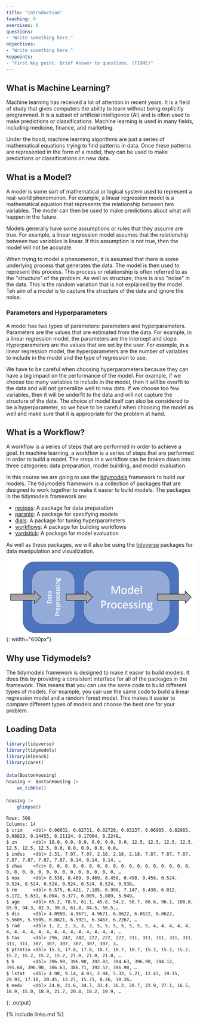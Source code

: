 ```yaml
---
title: "Introduction"
teaching: 0
exercises: 0
questions:
- "Write something here."
objectives:
- "Write something here."
keypoints:
- "First key point. Brief Answer to questions. (FIXME)"
---
```


## What is Machine Learning?

Machine learning has received a lot of attention in recent years. It is a field of study that gives computers the ability to learn without being explicitly programmed. It is a subset of artificial intelligence (AI) and is often used to make predictions or classifications. Machine learning is used in many fields, including medicine, finance, and marketing.

Under the hood, machine learning algorithms are just a series of mathematical equations trying to find patterns in data. Once these patterns are represented in the form of a model, they can be used to make predictions or classifications on new data.

## What is a Model?

A model is some sort of mathematical or logical system used to represent a real-world phenomenon. For example, a linear regression model is a mathematical equation that represents the relationship between two variables. The model can then be used to make predictions about what will happen in the future.

Models generally have some assumptions or rules that they assume are true. For example, a linear regression model assumes that the relationship between two variables is linear. If this assumption is not true, then the model will not be accurate.

When trying to model a phenomenon, it is assumed that there is some underlying process that generates the data. The model is then used to represent this process. This process or relationship is often referred to as the "structure" of the problem. As well as structure, there is also "noise" in the data. This is the random variation that is not explained by the model. Teh aim of a model is to capture the structure of the data and ignore the noise.

### Parameters and Hyperparameters

A model has two types of parameters: parameters and hyperparameters. Parameters are the values that are estimated from the data. For example, in a linear regression model, the parameters are the intercept and slope. Hyperparameters are the values that are set by the user. For example, in a linear regression model, the hyperparameters are the number of variables to include in the model and the type of regression to use.

We have to be careful when choosing hyperparameters because they can have a big impact on the performance of the model. For example, if we choose too many variables to include in the model, then it will be overfit to the data and will not generalize well to new data. If we choose too few variables, then it will be underfit to the data and will not capture the structure of the data. The choice of model itself can also be considered to be a hyperparameter, so we have to be careful when choosing the model as well and make sure that it is appropriate for the problem at hand.

## What is a Workflow?

A workflow is a series of steps that are performed in order to achieve a goal. In machine learning, a workflow is a series of steps that are performed in order to build a model. The steps in a workflow can be broken down into three categories: data preparation, model building, and model evaluation.

In this course we are going to use the [tidymodels](https://www.tidymodels.org/) framework to build our models. The tidymodels framework is a collection of packages that are designed to work together to make it easier to build models. The packages in the tidymodels framework are:

- [recipes](https://www.tidymodels.org/find/recipes/): A package for data preparation
- [parsnip](https://www.tidymodels.org/find/parsnip/): A package for specifying models
- [dials](https://www.tidymodels.org/find/dials/): A package for tuning hyperparameters
- [workflows](https://www.tidymodels.org/find/workflows/): A package for building workflows
- [yardstick](https://www.tidymodels.org/find/yardstick/): A package for model evaluation

As well as these packages, we will also be using the [tidyverse](https://www.tidyverse.org/) packages for data manipulation and visualization.

![Example of a Workflow](../fig/workflow.png){: width="600px"}

## Why use Tidymodels?

The tidymodels framework is designed to make it easier to build models. It does this by providing a consistent interface for all of the packages in the framework. This means that you can use the same code to build different types of models. For example, you can use the same code to build a linear regression model and a random forest model. This makes it easier to compare different types of models and choose the best one for your problem.

## Loading Data

```r
library(tidyverse)
library(tidymodels)
library(mlbench)
library(caret)

data(BostonHousing)
housing <- BostonHousing |>
    as_tibble()

housing |>
    glimpse()
```

```
Rows: 506
Columns: 14
$ crim    <dbl> 0.00632, 0.02731, 0.02729, 0.03237, 0.06905, 0.02985, 0.08829, 0.14455, 0.21124, 0.17004, 0.2248…
$ zn      <dbl> 18.0, 0.0, 0.0, 0.0, 0.0, 0.0, 12.5, 12.5, 12.5, 12.5, 12.5, 12.5, 12.5, 0.0, 0.0, 0.0, 0.0, 0.0…
$ indus   <dbl> 2.31, 7.07, 7.07, 2.18, 2.18, 2.18, 7.87, 7.87, 7.87, 7.87, 7.87, 7.87, 7.87, 8.14, 8.14, 8.14, …
$ chas    <fct> 0, 0, 0, 0, 0, 0, 0, 0, 0, 0, 0, 0, 0, 0, 0, 0, 0, 0, 0, 0, 0, 0, 0, 0, 0, 0, 0, 0, 0, 0, 0, 0, …
$ nox     <dbl> 0.538, 0.469, 0.469, 0.458, 0.458, 0.458, 0.524, 0.524, 0.524, 0.524, 0.524, 0.524, 0.524, 0.538…
$ rm      <dbl> 6.575, 6.421, 7.185, 6.998, 7.147, 6.430, 6.012, 6.172, 5.631, 6.004, 6.377, 6.009, 5.889, 5.949…
$ age     <dbl> 65.2, 78.9, 61.1, 45.8, 54.2, 58.7, 66.6, 96.1, 100.0, 85.9, 94.3, 82.9, 39.0, 61.8, 84.5, 56.5,…
$ dis     <dbl> 4.0900, 4.9671, 4.9671, 6.0622, 6.0622, 6.0622, 5.5605, 5.9505, 6.0821, 6.5921, 6.3467, 6.2267, …
$ rad     <dbl> 1, 2, 2, 3, 3, 3, 5, 5, 5, 5, 5, 5, 5, 4, 4, 4, 4, 4, 4, 4, 4, 4, 4, 4, 4, 4, 4, 4, 4, 4, 4, 4, …
$ tax     <dbl> 296, 242, 242, 222, 222, 222, 311, 311, 311, 311, 311, 311, 311, 307, 307, 307, 307, 307, 307, 3…
$ ptratio <dbl> 15.3, 17.8, 17.8, 18.7, 18.7, 18.7, 15.2, 15.2, 15.2, 15.2, 15.2, 15.2, 15.2, 21.0, 21.0, 21.0, …
$ b       <dbl> 396.90, 396.90, 392.83, 394.63, 396.90, 394.12, 395.60, 396.90, 386.63, 386.71, 392.52, 396.90, …
$ lstat   <dbl> 4.98, 9.14, 4.03, 2.94, 5.33, 5.21, 12.43, 19.15, 29.93, 17.10, 20.45, 13.27, 15.71, 8.26, 10.26…
$ medv    <dbl> 24.0, 21.6, 34.7, 33.4, 36.2, 28.7, 22.9, 27.1, 16.5, 18.9, 15.0, 18.9, 21.7, 20.4, 18.2, 19.9, …
```
{: .output}

{% include links.md %}

